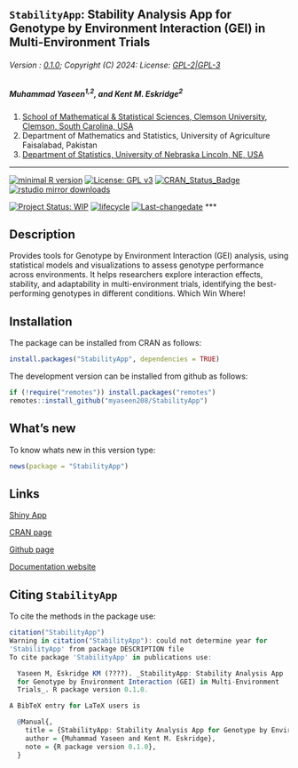 
## `StabilityApp`: Stability Analysis App for Genotype by Environment Interaction (GEI) in Multi-Environment Trials

###### Version : [0.1.0](https://myaseen208.com/StabilityApp/); Copyright (C) 2024: License: [GPL-2\|GPL-3](https://www.r-project.org/Licenses/)

##### *Muhammad Yaseen<sup>1,2</sup>, and Kent M. Eskridge<sup>2</sup>*

1.  [School of Mathematical & Statistical Sciences, Clemson University,
    Clemson, South Carolina,
    USA](https://www.clemson.edu/science/academics/departments/mathstat/about/profiles/myaseen)
2.  Department of Mathematics and Statistics, University of Agriculture
    Faisalabad, Pakistan
3.  [Department of Statistics, University of Nebraska Lincoln, NE,
    USA](https://statistics.unl.edu/kent-m-eskridge)

------------------------------------------------------------------------

[![minimal R
version](https://img.shields.io/badge/R%3E%3D-3.5.0-6666ff.svg)](https://cran.r-project.org/)
[![License: GPL
v3](https://img.shields.io/badge/License-GPL%20v3-blue.svg)](https://www.gnu.org/licenses/gpl-3.0)
[![CRAN_Status_Badge](https://www.r-pkg.org/badges/version-last-release/StabilityApp)](https://cran.r-project.org/package=StabilityApp)
[![rstudio mirror
downloads](https://cranlogs.r-pkg.org/badges/grand-total/StabilityApp?color=green)](https://CRAN.R-project.org/package=StabilityApp)
<!-- [![packageversion](https://img.shields.io/badge/Package%20version-0.2.3.3-orange.svg)](https://github.com/myaseen208/StabilityApp) -->

<!-- [![GitHub Download Count](https://github-basic-badges.herokuapp.com/downloads/myaseen208/StabilityApp/total.svg)] -->

[![Project Status:
WIP](https://www.repostatus.org/badges/latest/inactive.svg)](https://www.repostatus.org/#inactive)
[![lifecycle](https://img.shields.io/badge/lifecycle-stable-brightgreen.svg)](https://lifecycle.r-lib.org/articles/stages.html#stable)
[![Last-changedate](https://img.shields.io/badge/last%20change-2024--10--26-yellowgreen.svg)](https://github.com/myaseen208/StabilityApp)
\*\*\*

## Description

Provides tools for Genotype by Environment Interaction (GEI) analysis,
using statistical models and visualizations to assess genotype
performance across environments. It helps researchers explore
interaction effects, stability, and adaptability in multi-environment
trials, identifying the best-performing genotypes in different
conditions. Which Win Where!

## Installation

The package can be installed from CRAN as follows:

``` r
install.packages("StabilityApp", dependencies = TRUE)
```

The development version can be installed from github as follows:

``` r
if (!require("remotes")) install.packages("remotes")
remotes::install_github("myaseen208/StabilityApp")
```

## What’s new

To know whats new in this version type:

``` r
news(package = "StabilityApp")
```

## Links

[Shiny App](https://myaseen208.shinyapps.io/StabilityApp/)

[CRAN page](https://cran.r-project.org/package=StabilityApp)

[Github page](https://github.com/myaseen208/StabilityApp)

[Documentation website](https://myaseen208.com/StabilityApp/)

## Citing `StabilityApp`

To cite the methods in the package use:

``` r
citation("StabilityApp")
Warning in citation("StabilityApp"): could not determine year for
'StabilityApp' from package DESCRIPTION file
To cite package 'StabilityApp' in publications use:

  Yaseen M, Eskridge KM (????). _StabilityApp: Stability Analysis App
  for Genotype by Environment Interaction (GEI) in Multi-Environment
  Trials_. R package version 0.1.0.

A BibTeX entry for LaTeX users is

  @Manual{,
    title = {StabilityApp: Stability Analysis App for Genotype by Environment Interaction (GEI) in Multi-Environment Trials},
    author = {Muhammad Yaseen and Kent M. Eskridge},
    note = {R package version 0.1.0},
  }
```
